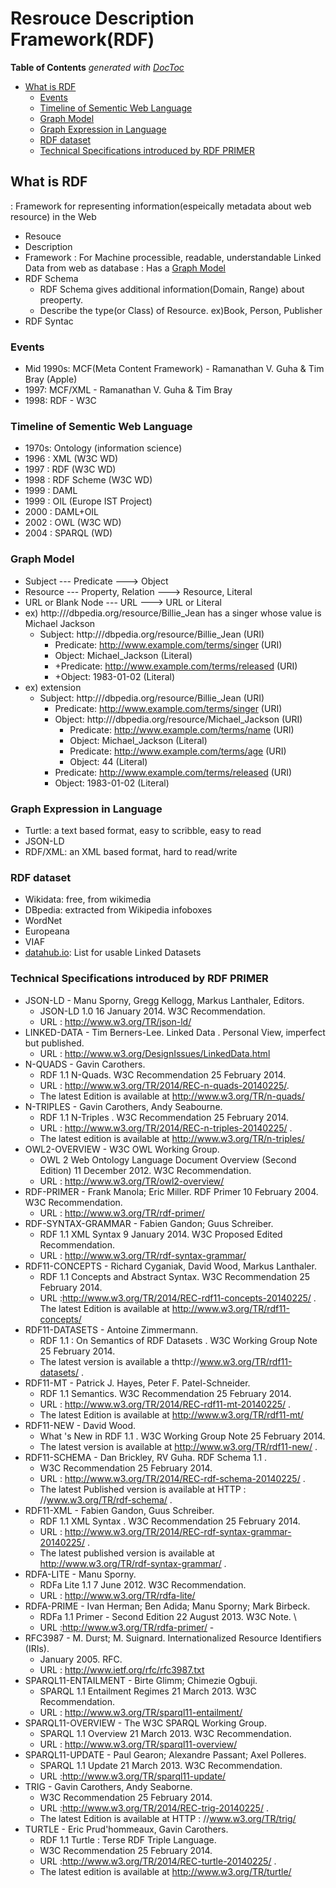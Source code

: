 # Resrouce Description Framework(RDF)

<!-- START doctoc generated TOC please keep comment here to allow auto update -->
<!-- DON'T EDIT THIS SECTION, INSTEAD RE-RUN doctoc TO UPDATE -->

**Table of Contents** _generated with [DocToc](https://github.com/thlorenz/doctoc)_

- [What is RDF](#what-is-rdf)
  - [Events](#events)
  - [Timeline of Sementic Web Language](#timeline-of-sementic-web-language)
  - [Graph Model](#graph-model)
  - [Graph Expression in Language](#graph-expression-in-language)
  - [RDF dataset](#rdf-dataset)
  - [Technical Specifications introduced by RDF PRIMER](#technical-specifications-introduced-by-rdf-primer)

<!-- END doctoc generated TOC please keep comment here to allow auto update -->

## What is RDF

: Framework for representing information(espeically metadata about web resource) in the Web

- Resouce
- Description
- Framework
  : For Machine processible, readable, understandable Linked Data from web as database
  : Has a [Graph Model](#graph-model)
- RDF Schema
  - RDF Schema gives additional information(Domain, Range) about preoperty.
  - Describe the type(or Class) of Resource. ex)Book, Person, Publisher
- RDF Syntac

### Events

- Mid 1990s: MCF(Meta Content Framework) - Ramanathan V. Guha & Tim Bray
  (Apple)
- 1997: MCF/XML - Ramanathan V. Guha & Tim Bray
- 1998: RDF - W3C

### Timeline of Sementic Web Language

- 1970s: Ontology (information science)
- 1996 : XML (W3C WD)
- 1997 : RDF (W3C WD)
- 1998 : RDF Scheme (W3C WD)
- 1999 : DAML
- 1999 : OIL (Europe IST Project)
- 2000 : DAML+OIL
- 2002 : OWL (W3C WD)
- 2004 : SPARQL (WD)

### Graph Model

- Subject --- Predicate ---> Object
- Resource --- Property, Relation ---> Resource, Literal
- URL or Blank Node --- URL ---> URL or Literal
- ex) http:///dbpedia.org/resource/Billie_Jean has a singer whose value is Michael Jackson
  - Subject: http:///dbpedia.org/resource/Billie_Jean (URI)
    - Predicate: http://www.example.com/terms/singer (URI)
    - Object: Michael_Jackson (Literal)
    - +Predicate: http://www.example.com/terms/released (URI)
    - +Object: 1983-01-02 (Literal)
- ex) extension
  - Subject: http:///dbpedia.org/resource/Billie_Jean (URI)
    - Predicate: http://www.example.com/terms/singer (URI)
    - Object: http:///dbpedia.org/resource/Michael_Jackson (URI)
      - Predicate: http://www.example.com/terms/name (URI)
      - Object: Michael_Jackson (Literal)
      - Predicate: http://www.example.com/terms/age (URI)
      - Object: 44 (Literal)
    - Predicate: http://www.example.com/terms/released (URI)
    - Object: 1983-01-02 (Literal)

### Graph Expression in Language

- Turtle: a text based format, easy to scribble, easy to read
- JSON-LD
- RDF/XML: an XML based format, hard to read/write

### RDF dataset

- Wikidata: free, from wikimedia
- DBpedia: extracted from Wikipedia infoboxes
- WordNet
- Europeana
- VIAF
- [datahub.io](): List for usable Linked Datasets

### Technical Specifications introduced by RDF PRIMER

- JSON-LD - Manu Sporny, Gregg Kellogg, Markus Lanthaler, Editors.
  - JSON-LD 1.0 16 January 2014. W3C Recommendation.
  - URL : http://www.w3.org/TR/json-ld/
- LINKED-DATA - Tim Berners-Lee. Linked Data . Personal View, imperfect but published.
  - URL : http://www.w3.org/DesignIssues/LinkedData.html
- N-QUADS - Gavin Carothers.
  - RDF 1.1 N-Quads. W3C Recommendation 25 February 2014.
  - URL : http://www.w3.org/TR/2014/REC-n-quads-20140225/.
  - The latest Edition is available at http://www.w3.org/TR/n-quads/
- N-TRIPLES - Gavin Carothers, Andy Seabourne.
  - RDF 1.1 N-Triples . W3C Recommendation 25 February 2014.
  - URL : http://www.w3.org/TR/2014/REC-n-triples-20140225/ .
  - The latest edition is available at http://www.w3.org/TR/n-triples/
- OWL2-OVERVIEW - W3C OWL Working Group.
  - OWL 2 Web Ontology Language Document Overview (Second Edition) 11 December 2012. W3C Recommendation.
  - URL : http://www.w3.org/TR/owl2-overview/
- RDF-PRIMER - Frank Manola; Eric Miller. RDF Primer 10 February 2004. W3C Recommendation.
  - URL : http://www.w3.org/TR/rdf-primer/
- RDF-SYNTAX-GRAMMAR - Fabien Gandon; Guus Schreiber.
  - RDF 1.1 XML Syntax 9 January 2014. W3C Proposed Edited Recommendation.
  - URL : http://www.w3.org/TR/rdf-syntax-grammar/
- RDF11-CONCEPTS - Richard Cyganiak, David Wood, Markus Lanthaler.
  - RDF 1.1 Concepts and Abstract Syntax. W3C Recommendation 25 February 2014.
  - URL :http://www.w3.org/TR/2014/REC-rdf11-concepts-20140225/ .
    The latest Edition is available at http://www.w3.org/TR/rdf11-concepts/
- RDF11-DATASETS - Antoine Zimmermann.
  - RDF 1.1 : On Semantics of RDF Datasets . W3C Working Group Note 25 February 2014.
  - The latest version is available a thttp://www.w3.org/TR/rdf11-datasets/ .
- RDF11-MT - Patrick J. Hayes, Peter F. Patel-Schneider.
  - RDF 1.1 Semantics. W3C Recommendation 25 February 2014.
  - URL : http://www.w3.org/TR/2014/REC-rdf11-mt-20140225/ .
  - The latest Edition is available at http://www.w3.org/TR/rdf11-mt/
- RDF11-NEW - David Wood.
  - What 's New in RDF 1.1 . W3C Working Group Note 25 February 2014.
  - The latest version is available at http://www.w3.org/TR/rdf11-new/ .
- RDF11-SCHEMA - Dan Brickley, RV Guha. RDF Schema 1.1 .
  - W3C Recommendation 25 February 2014.
  - URL : http://www.w3.org/TR/2014/REC-rdf-schema-20140225/ .
  - The latest Published version is available at HTTP : //www.w3.org/TR/rdf-schema/ .
- RDF11-XML - Fabien Gandon, Guus Schreiber.
  - RDF 1.1 XML Syntax . W3C Recommendation 25 February 2014.
  - URL : http://www.w3.org/TR/2014/REC-rdf-syntax-grammar-20140225/ .
  - The latest published version is available at http://www.w3.org/TR/rdf-syntax-grammar/ .
- RDFA-LITE - Manu Sporny.
  - RDFa Lite 1.1 7 June 2012. W3C Recommendation.
  - URL : http://www.w3.org/TR/rdfa-lite/
- RDFA-PRIME - Ivan Herman; Ben Adida; Manu Sporny; Mark Birbeck.
  - RDFa 1.1 Primer - Second Edition 22 August 2013. W3C Note. \
  - URL :http://www.w3.org/TR/rdfa-primer/ -
- RFC3987 - M. Durst; M. Suignard. Internationalized Resource Identifiers (IRIs).
  - January 2005. RFC.
  - URL : http://www.ietf.org/rfc/rfc3987.txt
- SPARQL11-ENTAILMENT - Birte Glimm; Chimezie Ogbuji.
  - SPARQL 1.1 Entailment Regimes 21 March 2013. W3C Recommendation.
  - URL : http://www.w3.org/TR/sparql11-entailment/
- SPARQL11-OVERVIEW - The W3C SPARQL Working Group.
  - SPARQL 1.1 Overview 21 March 2013. W3C Recommendation.
  - URL : http://www.w3.org/TR/sparql11-overview/
- SPARQL11-UPDATE - Paul Gearon; Alexandre Passant; Axel Polleres.
  - SPARQL 1.1 Update 21 March 2013. W3C Recommendation.
  - URL :http://www.w3.org/TR/sparql11-update/
- TRIG - Gavin Carothers, Andy Seaborne.
  - W3C Recommendation 25 February 2014.
  - URL :http://www.w3.org/TR/2014/REC-trig-20140225/ .
  - The latest Edition is available at HTTP : //www.w3.org/TR/trig/
- TURTLE - Eric Prud'hommeaux, Gavin Carothers.
  - RDF 1.1 Turtle : Terse RDF Triple Language.
  - W3C Recommendation 25 February 2014.
  - URL :http://www.w3.org/TR/2014/REC-turtle-20140225/ .
  - The latest edition is available at http://www.w3.org/TR/turtle/
